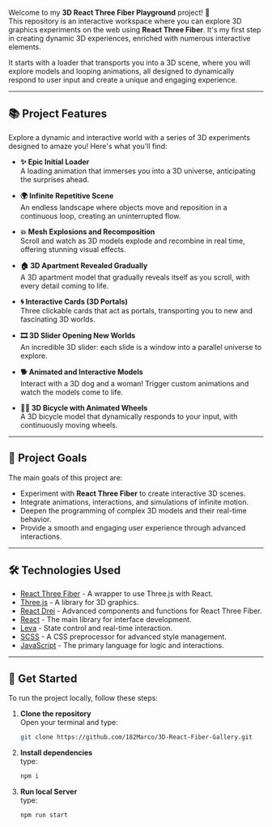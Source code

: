 

Welcome to my **3D React Three Fiber Playground** project! 🚀  
This repository is an interactive workspace where you can explore 3D graphics experiments on the web using **React Three Fiber**. It's my first step in creating dynamic 3D experiences, enriched with numerous interactive elements.

It starts with a loader that transports you into a 3D scene, where you will explore models and looping animations, all designed to dynamically respond to user input and create a unique and engaging experience.

---

## 📚 Project Features

Explore a dynamic and interactive world with a series of 3D experiments designed to amaze you! Here's what you'll find:

- **✨ Epic Initial Loader**  
  A loading animation that immerses you into a 3D universe, anticipating the surprises ahead.

- **🌍 Infinite Repetitive Scene**  
  An endless landscape where objects move and reposition in a continuous loop, creating an uninterrupted flow.

- **💥 Mesh Explosions and Recomposition**  
  Scroll and watch as 3D models explode and recombine in real time, offering stunning visual effects.

- **🏠 3D Apartment Revealed Gradually**  
  A 3D apartment model that gradually reveals itself as you scroll, with every detail coming to life.

- **🌀 Interactive Cards (3D Portals)**  
  Three clickable cards that act as portals, transporting you to new and fascinating 3D worlds.

- **🎞️ 3D Slider Opening New Worlds**  
  An incredible 3D slider: each slide is a window into a parallel universe to explore.

- **🐕 Animated and Interactive Models**  
  Interact with a 3D dog and a woman! Trigger custom animations and watch the models come to life.

- **🚴‍♂️ 3D Bicycle with Animated Wheels**  
  A 3D bicycle model that dynamically responds to your input, with continuously moving wheels.

---

## 🚀 Project Goals

The main goals of this project are:

- Experiment with **React Three Fiber** to create interactive 3D scenes.
- Integrate animations, interactions, and simulations of infinite motion.
- Deepen the programming of complex 3D models and their real-time behavior.
- Provide a smooth and engaging user experience through advanced interactions.

---

## 🛠️ Technologies Used

- [React Three Fiber](https://docs.pmnd.rs/react-three-fiber) - A wrapper to use Three.js with React.
- [Three.js](https://threejs.org/) - A library for 3D graphics.
- [React Drei](https://github.com/utsuboco/drei) - Advanced components and functions for React Three Fiber.
- [React](https://reactjs.org/) - The main library for interface development.
- [Leva](https://github.com/utsuboco/leva) - State control and real-time interaction.
- [SCSS](https://sass-lang.com/) - A CSS preprocessor for advanced style management.
- [JavaScript](https://developer.mozilla.org/en-US/docs/Web/JavaScript) - The primary language for logic and interactions.

---

## 📢 Get Started

To run the project locally, follow these steps:

1. **Clone the repository**  
   Open your terminal and type:
   ```bash
   git clone https://github.com/182Marco/3D-React-Fiber-Gallery.git

2. **Install dependencies**  
   type:
   ```bash
   npm i

3. **Run local Server**  
   type:
   ```bash
   npm run start
